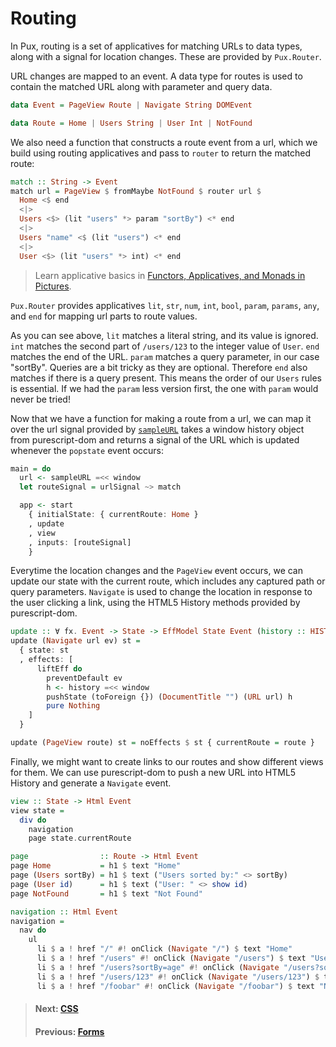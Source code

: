 # Routing

In Pux, routing is a set of applicatives for matching URLs to data types, along
with a signal for location changes. These are provided by `Pux.Router`.

URL changes are mapped to an event. A data type for routes is used
to contain the matched URL along with parameter and query data.

```purescript
data Event = PageView Route | Navigate String DOMEvent

data Route = Home | Users String | User Int | NotFound
```

We also need a function that constructs a route event from a url, which we
build using routing applicatives and pass to `router` to return the
matched route:

```purescript
match :: String -> Event
match url = PageView $ fromMaybe NotFound $ router url $
  Home <$ end
  <|>
  Users <$> (lit "users" *> param "sortBy") <* end
  <|>
  Users "name" <$ (lit "users") <* end
  <|>
  User <$> (lit "users" *> int) <* end
```

> Learn applicative basics in
> [Functors, Applicatives, and Monads in Pictures](http://adit.io/posts/2013-04-17-functors,_applicatives,_and_monads_in_pictures.html#monads).

`Pux.Router` provides applicatives `lit`, `str`, `num`, `int`, `bool`, `param`,
`params`, `any`, and `end` for mapping url parts to route values.

As you can see above, `lit` matches a literal string, and its value is ignored.
`int` matches the second part of `/users/123` to the integer value of `User`.
`end` matches the end of the URL. `param` matches a query parameter, in our case
"sortBy". Queries are a bit tricky as they are optional. Therefore `end` also
matches if there is a query present. This means the order of our `Users` rules
is essential. If we had the `param` less version first, the one with `param`
would never be tried!

Now that we have a function for making a route from a url, we can map it over
the url signal provided by
[`sampleURL`](https://pursuit.purescript.org/packages/purescript-pux/8.0.0/docs/Pux.DOM.History#v:sampleURL)
takes a window history object from purescript-dom and returns a signal of the
URL which is updated whenever the `popstate` event occurs:

```purescript
main = do
  url <- sampleURL =<< window
  let routeSignal = urlSignal ~> match

  app <- start
    { initialState: { currentRoute: Home }
    , update
    , view
    , inputs: [routeSignal]
    }
```

Everytime the location changes and the `PageView` event occurs, we can update
our state with the current route, which includes any captured path or query
parameters. `Navigate` is used to change the location in response to the user
clicking a link, using the HTML5 History methods provided by purescript-dom.

```purescript
update :: ∀ fx. Event -> State -> EffModel State Event (history :: HISTORY, dom :: DOM | fx)
update (Navigate url ev) st =
  { state: st
  , effects: [
      liftEff do
        preventDefault ev
        h <- history =<< window
        pushState (toForeign {}) (DocumentTitle "") (URL url) h
        pure Nothing
    ]
  }

update (PageView route) st = noEffects $ st { currentRoute = route }
```

Finally, we might want to create links to our routes and show different views
for them. We can use purescript-dom to push a new URL into HTML5 History and
generate a `Navigate` event.

```purescript
view :: State -> Html Event
view state =
  div do
    navigation
    page state.currentRoute

page                :: Route -> Html Event
page Home           = h1 $ text "Home"
page (Users sortBy) = h1 $ text ("Users sorted by:" <> sortBy)
page (User id)      = h1 $ text ("User: " <> show id)
page NotFound       = h1 $ text "Not Found"

navigation :: Html Event
navigation =
  nav do
    ul
      li $ a ! href "/" #! onClick (Navigate "/") $ text "Home"
      li $ a ! href "/users" #! onClick (Navigate "/users") $ text "Users"
      li $ a ! href "/users?sortBy=age" #! onClick (Navigate "/users?sortBy=age") $ text "Users sorted by age."
      li $ a ! href "/users/123" #! onClick (Navigate "/users/123") $ text "User 123"
      li $ a ! href "/foobar" #! onClick (Navigate "/foobar") $ text "Not found"
```

> #### Next: [CSS](/docs/css)
> #### Previous: [Forms](/docs/forms)
